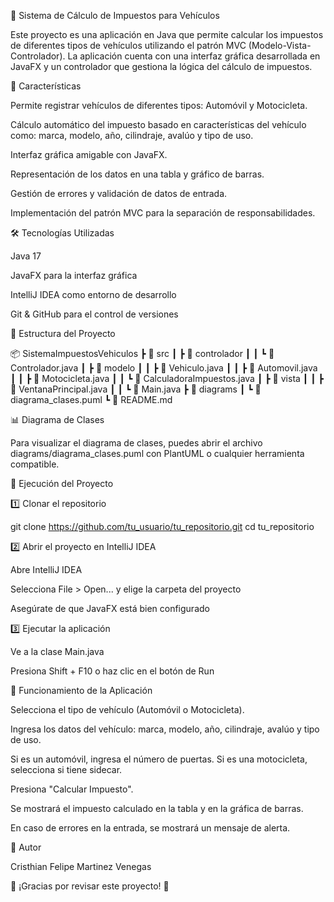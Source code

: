 🚗 Sistema de Cálculo de Impuestos para Vehículos

Este proyecto es una aplicación en Java que permite calcular los impuestos de diferentes tipos de vehículos utilizando el patrón MVC (Modelo-Vista-Controlador). La aplicación cuenta con una interfaz gráfica desarrollada en JavaFX y un controlador que gestiona la lógica del cálculo de impuestos.

📌 Características

Permite registrar vehículos de diferentes tipos: Automóvil y Motocicleta.

Cálculo automático del impuesto basado en características del vehículo como: marca, modelo, año, cilindraje, avalúo y tipo de uso.

Interfaz gráfica amigable con JavaFX.

Representación de los datos en una tabla y gráfico de barras.

Gestión de errores y validación de datos de entrada.

Implementación del patrón MVC para la separación de responsabilidades.

🛠 Tecnologías Utilizadas

Java 17

JavaFX para la interfaz gráfica

IntelliJ IDEA como entorno de desarrollo

Git & GitHub para el control de versiones

📂 Estructura del Proyecto

📦 SistemaImpuestosVehiculos
 ┣ 📂 src
 ┃ ┣ 📂 controlador
 ┃ ┃ ┗ 📜 Controlador.java
 ┃ ┣ 📂 modelo
 ┃ ┃ ┣ 📜 Vehiculo.java
 ┃ ┃ ┣ 📜 Automovil.java
 ┃ ┃ ┣ 📜 Motocicleta.java
 ┃ ┃ ┗ 📜 CalculadoraImpuestos.java
 ┃ ┣ 📂 vista
 ┃ ┃ ┣ 📜 VentanaPrincipal.java
 ┃ ┃ ┗ 📜 Main.java
 ┣ 📂 diagrams
 ┃ ┗ 📜 diagrama_clases.puml
 ┗ 📜 README.md

📊 Diagrama de Clases

Para visualizar el diagrama de clases, puedes abrir el archivo diagrams/diagrama_clases.puml con PlantUML o cualquier herramienta compatible.



🚀 Ejecución del Proyecto

1️⃣ Clonar el repositorio

git clone https://github.com/tu_usuario/tu_repositorio.git
cd tu_repositorio

2️⃣ Abrir el proyecto en IntelliJ IDEA

Abre IntelliJ IDEA

Selecciona File > Open... y elige la carpeta del proyecto

Asegúrate de que JavaFX está bien configurado

3️⃣ Ejecutar la aplicación

Ve a la clase Main.java

Presiona Shift + F10 o haz clic en el botón de Run

📌 Funcionamiento de la Aplicación

Selecciona el tipo de vehículo (Automóvil o Motocicleta).

Ingresa los datos del vehículo: marca, modelo, año, cilindraje, avalúo y tipo de uso.

Si es un automóvil, ingresa el número de puertas. Si es una motocicleta, selecciona si tiene sidecar.

Presiona "Calcular Impuesto".

Se mostrará el impuesto calculado en la tabla y en la gráfica de barras.

En caso de errores en la entrada, se mostrará un mensaje de alerta.

📝 Autor

Cristhian Felipe Martinez Venegas

📌 ¡Gracias por revisar este proyecto! 🚀
